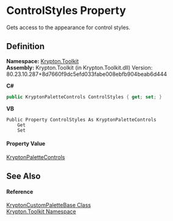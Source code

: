 # ControlStyles Property


Gets access to the appearance for control styles.



## Definition
**Namespace:** <a href="79d2eac2-21f4-54ff-7552-b20c33c30600.md">Krypton.Toolkit</a>  
**Assembly:** Krypton.Toolkit (in Krypton.Toolkit.dll) Version: 80.23.10.287+8d7660f9dc5efd033fabe008ebfb904beab6d444

**C#**
``` C#
public KryptonPaletteControls ControlStyles { get; set; }
```
**VB**
``` VB
Public Property ControlStyles As KryptonPaletteControls
	Get
	Set
```



#### Property Value
<a href="c6060a87-4f4d-19da-cf99-b3bc37e08143.md">KryptonPaletteControls</a>

## See Also


#### Reference
<a href="19e895c2-5326-25bf-d4bb-c7367f234f77.md">KryptonCustomPaletteBase Class</a>  
<a href="79d2eac2-21f4-54ff-7552-b20c33c30600.md">Krypton.Toolkit Namespace</a>  
